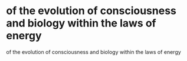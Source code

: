 # of the evolution of consciousness and biology within the laws of energy

of the evolution of consciousness and biology within the laws of energy